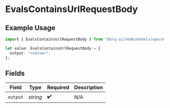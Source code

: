 # EvalsContainsUrlRequestBody

## Example Usage

```typescript
import { EvalsContainsUrlRequestBody } from "@orq-ai/node/models/operations";

let value: EvalsContainsUrlRequestBody = {
  output: "<value>",
};
```

## Fields

| Field              | Type               | Required           | Description        |
| ------------------ | ------------------ | ------------------ | ------------------ |
| `output`           | *string*           | :heavy_check_mark: | N/A                |